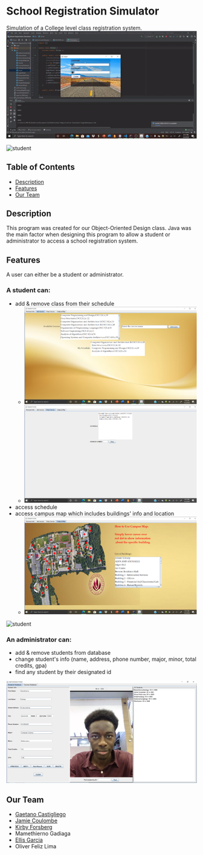# School Registration Simulator

Simulation of a College level class registration system.
![login](/README_Pics/login_adm.gif)

![student](/README_Pics/student.gif)


## Table of Contents

- [Description](#description)
- [Features](#features)
- [Our Team](#team)


## Description <a name = "description"></a>

This program was created for our Object-Oriented Design class. Java was the main factor when designing this program to allow a student or administrator to access a school registration system.

## Features <a name = "features"> </a>

A user can either be a student or administrator.

### A student can:
- add & remove class from their schedule
    - ![add](/README_Pics/add.PNG)
    - ![remove](/README_Pics/drop.PNG)
- access schedule
- access campus map which includes buildings' info and location
    - ![map](/README_Pics/map.PNG)

![student](/README_Pics/student.gif)

### An administrator can: 
- add & remove students from database
- change student's info (name, address, phone number, major, minor, total credits, gpa)
- find any student by their designated id

![admin](/README_Pics/admin.PNG)

## Our Team <a name = "team"> </a>

- [Gaetano Castigliego](https://github.com/gcast15)
- [Jamie Coulombe](https://github.com/jcoolu)
- [Kirby Forsberg](https://github.com/OtherKirby)
- Mamethierno Gadiaga
- [Ellis Garcia](https://github.com/elgarcia27)
- Oliver Feliz Lima




